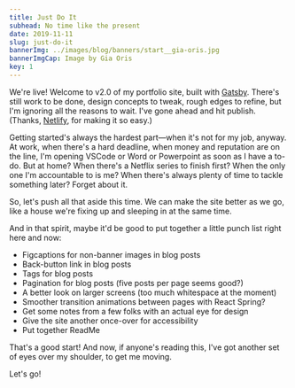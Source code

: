 ```yaml
---
title: Just Do It
subhead: No time like the present
date: 2019-11-11
slug: just-do-it
bannerImg: ../images/blog/banners/start__gia-oris.jpg
bannerImgCap: Image by Gia Oris
key: 1
---
```


We're live! Welcome to v2.0 of my portfolio site, built with [Gatsby](https://www.gatsbyjs.org/). There's still work to be done, design concepts to tweak, rough edges to refine, but I'm ignoring all the reasons to wait. I've gone ahead and hit publish. (Thanks, [Netlify](https://www.netlify.com/), for making it so easy.)

Getting started's always the hardest part—when it's not for my job, anyway. At work, when there's a hard deadline, when money and reputation are on the line, I'm opening VSCode or Word or Powerpoint as soon as I have a to-do. But at home? When there's a Netflix series to finish first? When the only one I'm accountable to is me? When there's always plenty of time to tackle something later? Forget about it.

So, let's push all that aside this time. We can make the site better as we go, like a house we're fixing up and sleeping in at the same time.

And in that spirit, maybe it'd be good to put together a little punch list right here and now:

* Figcaptions for non-banner images in blog posts
* Back-button link in blog posts
* Tags for blog posts
* Pagination for blog posts (five posts per page seems good?)
* A better look on larger screens (too much whitespace at the moment)
* Smoother transition animations between pages with React Spring?
* Get some notes from a few folks with an actual eye for design
* Give the site another once-over for accessibility
* Put together ReadMe

That's a good start! And now, if anyone's reading this, I've got another set of eyes over my shoulder, to get me moving.

Let's go!